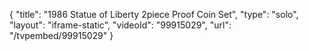 {
    "title": "1986 Statue of Liberty 2piece Proof Coin Set",
    "type": "solo",
    "layout": "iframe-static",
    "videoId": "99915029",
    "url": "\/tvpembed\/99915029"
}